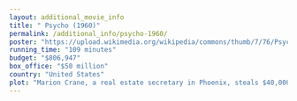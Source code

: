 ```yaml
---
layout: additional_movie_info
title: " Psycho (1960)"
permalink: /additional_info/psycho-1960/
poster: "https://upload.wikimedia.org/wikipedia/commons/thumb/7/76/Psycho_%281960%29_theatrical_poster_%28retouched%29.jpg/220px-Psycho_%281960%29_theatrical_poster_%28retouched%29.jpg"
running_time: "109 minutes"
budget: "$806,947"
box_office: "$50 million"
country: "United States"
plot: "Marion Crane, a real estate secretary in Phoenix, steals $40,000 in cash (equivalent to $425,152 in 2024) from her employer after hearing her boyfriend, Sam Loomis, complain that his debts are delaying their marriage. She sets off to drive to Sam's home in the town of Fairvale, California, switching cars in Bakersfield after an encounter with a suspicious policeman. \n\nA heavy rainstorm forces Marion to stop at the Bates Motel just a few miles from Fairvale. Norman Bates, the proprietor, whose Second Empire style house overlooks the motel, registers Marion (who uses an alias) and invites her to dinner with him in the motel's office. When Norman returns to his house to retrieve the food, Marion overhears him arguing with his mother about his desire to dine with Marion. After he returns, he discusses his hobby as a taxidermist, his mother's \"illness\" and how people have a \"private trap\" they want to escape. When Marion suggests that Norman should have his mother institutionalized, he becomes greatly offended and insists that she's harmless. Marion decides to drive back to Phoenix in the morning to return the stolen money. As she showers, a shadowy figure enters the bathroom and stabs her to death. Shortly afterward, Norman comes to check on Marion, only to discover her dead body. Horrified, he hurriedly cleans up the murder scene. He then places Marion's body, her belongings, and, unbeknownst to him, the hidden cash in her car, before sinking the vehicle in a swamp.\n\nMarion's sister, Lila, arrives in Fairvale a week later, tells Sam about the theft and demands information about Marion's whereabouts. He denies knowing anything about Marion's disappearance. A private investigator named Arbogast approaches them, stating that he has been hired to retrieve the money. He stops at the Bates Motel and questions Norman, whose nervous conduct, stuttering and inconsistent answers arouse his suspicion. He examines the guest register and discovers from her handwriting that Marion spent a night in the motel. When Arbogast infers from Norman that Marion had spoken to his mother, he asks to speak to her, but Norman refuses to allow it. After Arbogast enters the Bates house to search for Norman's mother, a shadowy figure assaults him at the top of the stairs and stabs him to death.\n\nWhen Sam and Lila do not hear back from Arbogast, Sam goes to the motel to look for him. He spots a silhouette in the house who he assumes is Norman's mother. Lila and Sam alert the local sheriff, Al Chambers, who tells them Norman's mother died in a murder–suicide by strychnine poisoning a decade earlier. Chambers suggests that Arbogast lied to Sam and Lila so he could pursue Marion and the money. Convinced that something unusual happened to Arbogast, Lila and Sam drive to the motel. Sam distracts Norman in the office while Lila sneaks into the Bates house. Suspicious, Norman knocks Sam unconscious. As he heads to the house, Lila hides in the fruit cellar, where she discovers the mummified body of Norman's mother. Lila screams in horror, and Norman, wearing women's clothes and a wig, enters the cellar and attempts to stab her. Sam appears and subdues him.\n\nAt the police station, a psychiatrist explains that Norman killed his mother and her lover ten years prior out of jealousy. Unable to bear the guilt, he mummified his mother's corpse and treated it as if she were still alive. He recreated his mother as an alternate personality, as jealous and possessive towards Norman as he felt about his mother. Whenever Norman is attracted to a woman, \"Mother\" takes over. Under the \"Mother\" personality, Norman killed two women before he killed Marion and Arbogast. The psychiatrist concludes that \"Mother\" has now submerged Norman's personality. Norman sits in a jail cell and hears his mother's voice stating the murders were his doing. Meanwhile, Marion's car, which contains her remains and the stolen money, is retrieved from the swamp."
---
```

